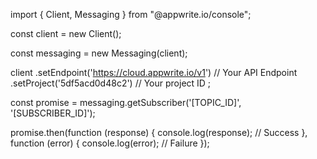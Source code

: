 import { Client,  Messaging } from "@appwrite.io/console";

const client = new Client();

const messaging = new Messaging(client);

client
    .setEndpoint('https://cloud.appwrite.io/v1') // Your API Endpoint
    .setProject('5df5acd0d48c2') // Your project ID
;

const promise = messaging.getSubscriber('[TOPIC_ID]', '[SUBSCRIBER_ID]');

promise.then(function (response) {
    console.log(response); // Success
}, function (error) {
    console.log(error); // Failure
});